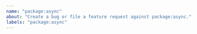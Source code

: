 ```yaml
---
name: "package:async"
about: "Create a bug or file a feature request against package:async."
labels: "package:async"
---
```

